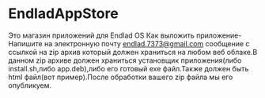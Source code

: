 # EndladAppStore
Это магазин приложений для Endlad OS
Как выложить приложение-Напишите на электронную почту endlad.7373@gmail.com сообщение с ссылкой на zip архив который должен храниться на любом веб облаке.В данном zip архиве должен храниться установщик приложения(либо install.sh,либо app.deb),либо его готовый exe файл.Также должен быть html файл(вот пример).После обработки вашего zip файла мы его опубликуем.
